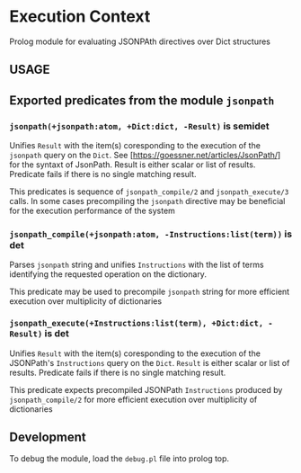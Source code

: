 # Execution Context

Prolog module for evaluating JSONPAth directives over Dict structures

## USAGE

## Exported predicates from the module `jsonpath`

### `jsonpath(+jsonpath:atom, +Dict:dict, -Result)` is semidet

Unifies `Result` with the item(s) coresponding to the execution of the `jsonpath` query on the `Dict`. 
See [https://goessner.net/articles/JsonPath/] for the syntaxt of JsonPath. Result is either scalar 
or list of results. Predicate fails if there is no single matching result. 

This predicates is sequence of `jsonpath_compile/2` and `jsonpath_execute/3` calls. In some cases precompiling
the `jsonpath` directive may be beneficial for the execution performance of the system

### `jsonpath_compile(+jsonpath:atom, -Instructions:list(term))` is det

Parses `jsonpath` string and unifies `Instructions` with the list of terms
identifying the requested operation on the dictionary. 

This predicate may be used to precompile `jsonpath` string for more efficient 
execution over multiplicity of dictionaries


### `jsonpath_execute(+Instructions:list(term), +Dict:dict, -Result)` is det

Unifies `Result` with the item(s) coresponding to the execution of 
the JSONPath's `Instructions` query on the `Dict`. `Result` is either scalar 
or list of results. Predicate fails if there is no single matching result. 

This predicate expects precompiled JSONPath `Instructions` produced by `jsonpath_compile/2`
for more efficient execution over multiplicity of dictionaries

## Development

To debug the module, load the `debug.pl` file into prolog top.
